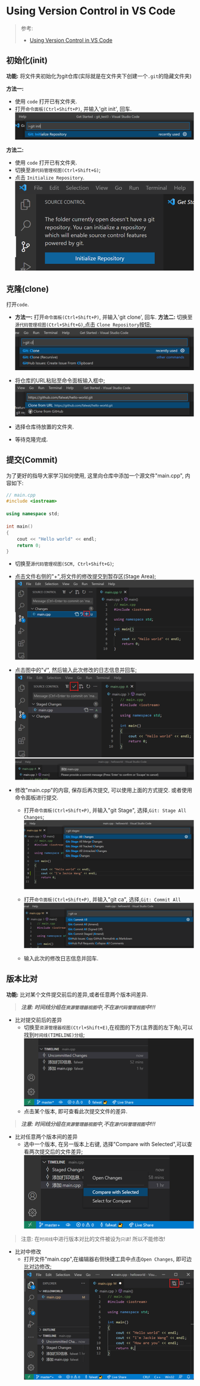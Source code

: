 # Using Version Control in VS Code

> 参考: 
>   - [Using Version Control in VS Code](https://code.visualstudio.com/Docs/editor/versioncontrol)


## 初始化(init)

**功能:** 将文件夹初始化为git仓库(实际就是在文件夹下创建一个`.git`的隐藏文件夹) 


**方法一:**

- 使用 `code` 打开已有文件夹.
- 打开`命令面板(Ctrl+Shift+P)`, 并输入'git init', 回车.![init_repo_cmd](./image/init_repo_cmd.png)

**方法二:**

- 使用 `code` 打开已有文件夹.
- 切换至`源代码管理视图(Ctrl+Shift+G)`;
- 点击 `Initialize Repository`.![init_repo](./image/init_repo.png)

## 克隆(clone)

打开`code`.

- **方法一:** 打开`命令面板(Ctrl+Shift+P)`, 并输入'git clone', 回车. **方法二:** 切换至`源代码管理视图(Ctrl+Shift+G)`,点击 `Clone Repository`按钮;![git_clone_cmd](./image/git_clone_cmd.png)

- 将仓库的URL粘贴至命令面板输入框中;![git_clone_cmd_2](./image/git_clone_cmd_2.png)

- 选择仓库待放置的文件夹.
- 等待克隆完成.

## 提交(Commit)

为了更好的指导大家学习如何使用, 这里向仓库中添加一个源文件"main.cpp", 内容如下:

```cpp
// main.cpp
#include <iostream>

using namespace std;

int main()
{
    cout << "Hello world" << endl;
    return 0;
}
```

- 切换至`源代码管理视图(SCM, Ctrl+Shift+G)`;
- 点击文件右侧的"+",将文件的修改提交到暂存区(Stage Area);![stage_change](./image/stage_change.png)

- 点击图中的"√", 然后输入此次修改的日志信息并回车;![commit](./image/commit.png)
![commit_mess](image/commit_mess.png)

- 修改"main.cpp"的内容, 保存后再次提交, 可以使用上面的方式提交. 或者使用命令面板进行提交.

  - 打开`命令面板(Ctrl+Shift+P)`, 并输入"git Stage", 选择,`Git: Stage All Changes`; ![](./image/stage_change_cmd.png)

  - 打开`命令面板(Ctrl+Shift+P)`, 并输入"git ca", 选择,`Git: Commit All`
  ![](./image/commit_cmd.png)

  - 输入此次的修改日志信息并回车.

## 版本比对

**功能:** 比对某个文件提交前后的差异,或者任意两个版本间差异.
> ***注意: 时间线分组在`资源管理器视图`中,不在`源代码管理视图`中!!!***

- 比对提交前后的差异
  - 切换至`资源管理器视图(Ctrl+Shift+E)`,在视图的下方(主界面的左下角),可以找到`时间线(TIMELINE)分组`; ![timeline](./image/timeline.png)
  - 点击某个版本, 即可查看此次提交文件的差异.

> ***注意: 时间线分组在`资源管理器视图`中,不在`源代码管理视图`中!!!***

  

- 比对任意两个版本间的差异
  - 选中一个版本, 在另一版本上右键, 选择"Compare with Selected",可以查看两次提交后的文件差异;![](./image/compare_select.png)

> 注意: 在`时间线`中进行版本对比的文件被设为`只读`! 所以不能修改!

- 比对中修改
  - 打开文件"main.cpp",在编辑器右侧快捷工具中点击`Open Changes`, 即可边比对边修改;![](./image/open_changes.png)


